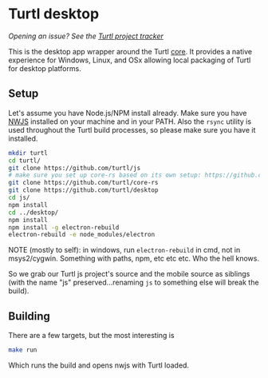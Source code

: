 Turtl desktop
=============

_Opening an issue? See the [Turtl project tracker](https://github.com/turtl/tracker/issues)_

This is the desktop app wrapper around the Turtl [core](https://github.com/turtl/js).
It provides a native experience for Windows, Linux, and OSx allowing local packaging
of Turtl for desktop platforms.

## Setup

Let's assume you have Node.js/NPM install already. Make sure you have [NWJS](https://github.com/nwjs/nw.js)
installed on your machine and in your PATH. Also the `rsync` utility is used
throughout the Turtl build processes, so please make sure you have it installed.

```bash
mkdir turtl
cd turtl/
git clone https://github.com/turtl/js
# make sure you set up core-rs based on its own setup: https://github.com/turtl/core-rs
git clone https://github.com/turtl/core-rs
git clone https://github.com/turtl/desktop
cd js/
npm install
cd ../desktop/
npm install
npm install -g electron-rebuild
electron-rebuild -e node_modules/electron
```

NOTE (mostly to self): in windows, run `electron-rebuild` in cmd, not in
msys2/cygwin. Something with paths, npm, etc etc etc. Who the hell knows.

So we grab our Turtl js project's source and the mobile source as siblings (with
the name "js" preserved...renaming `js` to something else will break the build).

## Building

There are a few targets, but the most interesting is

```bash
make run
```

Which runs the build and opens nwjs with Turtl loaded.

